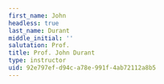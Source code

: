 ```yaml
---
first_name: John
headless: true
last_name: Durant
middle_initial: ''
salutation: Prof.
title: Prof. John Durant
type: instructor
uid: 92e797ef-d94c-a78e-991f-4ab72112a8b5
---
```

